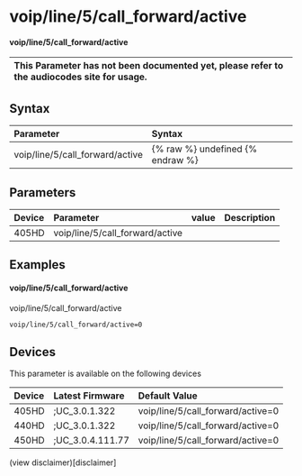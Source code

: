 ﻿---
description: voip/line/5/call_forward/active
search:
    keywords: ['voip','line','5','call_forward','active']
---

# voip/line/5/call_forward/active

#### voip/line/5/call_forward/active


| This Parameter has not been documented yet, please refer to the audiocodes site for usage.  |
| :--- |

## Syntax
| Parameter | Syntax |
| :--- | :--- |
|voip/line/5/call_forward/active | {% raw %} undefined {% endraw %} |

## Parameters
|Device|Parameter|value|Description|
|:---|:---|:---|:---|
| 405HD | voip/line/5/call_forward/active |  |  |

## Examples
#### voip/line/5/call_forward/active

voip/line/5/call_forward/active

```
voip/line/5/call_forward/active=0
```

## Devices
This parameter is available on the following devices

| Device | Latest Firmware | Default Value |
|:---|:---|:---|
| 405HD | ;UC_3.0.1.322 | voip/line/5/call_forward/active=0 
| 440HD | ;UC_3.0.1.322 | voip/line/5/call_forward/active=0 
| 450HD | ;UC_3.0.4.111.77 | voip/line/5/call_forward/active=0 

(view disclaimer)[disclaimer]
